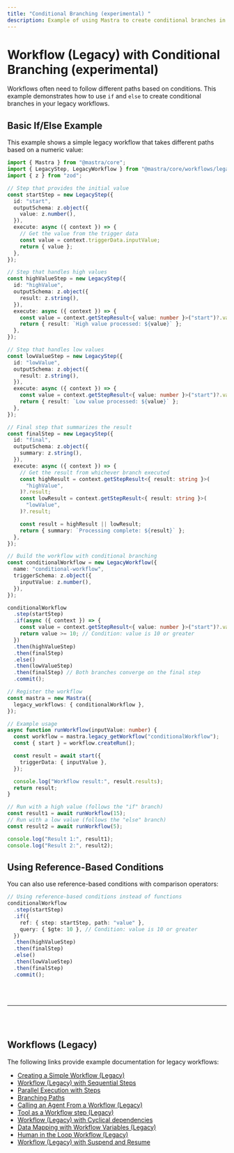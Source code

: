 ```yaml
---
title: "Conditional Branching (experimental) "
description: Example of using Mastra to create conditional branches in legacy workflows using if/else statements.
---
```


# Workflow (Legacy) with Conditional Branching (experimental)

Workflows often need to follow different paths based on conditions. This example demonstrates how to use `if` and `else` to create conditional branches in your legacy workflows.

## Basic If/Else Example

This example shows a simple legacy workflow that takes different paths based on a numeric value:

```ts showLineNumbers copy
import { Mastra } from "@mastra/core";
import { LegacyStep, LegacyWorkflow } from "@mastra/core/workflows/legacy";
import { z } from "zod";

// Step that provides the initial value
const startStep = new LegacyStep({
  id: "start",
  outputSchema: z.object({
    value: z.number(),
  }),
  execute: async ({ context }) => {
    // Get the value from the trigger data
    const value = context.triggerData.inputValue;
    return { value };
  },
});

// Step that handles high values
const highValueStep = new LegacyStep({
  id: "highValue",
  outputSchema: z.object({
    result: z.string(),
  }),
  execute: async ({ context }) => {
    const value = context.getStepResult<{ value: number }>("start")?.value;
    return { result: `High value processed: ${value}` };
  },
});

// Step that handles low values
const lowValueStep = new LegacyStep({
  id: "lowValue",
  outputSchema: z.object({
    result: z.string(),
  }),
  execute: async ({ context }) => {
    const value = context.getStepResult<{ value: number }>("start")?.value;
    return { result: `Low value processed: ${value}` };
  },
});

// Final step that summarizes the result
const finalStep = new LegacyStep({
  id: "final",
  outputSchema: z.object({
    summary: z.string(),
  }),
  execute: async ({ context }) => {
    // Get the result from whichever branch executed
    const highResult = context.getStepResult<{ result: string }>(
      "highValue",
    )?.result;
    const lowResult = context.getStepResult<{ result: string }>(
      "lowValue",
    )?.result;

    const result = highResult || lowResult;
    return { summary: `Processing complete: ${result}` };
  },
});

// Build the workflow with conditional branching
const conditionalWorkflow = new LegacyWorkflow({
  name: "conditional-workflow",
  triggerSchema: z.object({
    inputValue: z.number(),
  }),
});

conditionalWorkflow
  .step(startStep)
  .if(async ({ context }) => {
    const value = context.getStepResult<{ value: number }>("start")?.value ?? 0;
    return value >= 10; // Condition: value is 10 or greater
  })
  .then(highValueStep)
  .then(finalStep)
  .else()
  .then(lowValueStep)
  .then(finalStep) // Both branches converge on the final step
  .commit();

// Register the workflow
const mastra = new Mastra({
  legacy_workflows: { conditionalWorkflow },
});

// Example usage
async function runWorkflow(inputValue: number) {
  const workflow = mastra.legacy_getWorkflow("conditionalWorkflow");
  const { start } = workflow.createRun();

  const result = await start({
    triggerData: { inputValue },
  });

  console.log("Workflow result:", result.results);
  return result;
}

// Run with a high value (follows the "if" branch)
const result1 = await runWorkflow(15);
// Run with a low value (follows the "else" branch)
const result2 = await runWorkflow(5);

console.log("Result 1:", result1);
console.log("Result 2:", result2);
```

## Using Reference-Based Conditions

You can also use reference-based conditions with comparison operators:

```ts showLineNumbers copy
// Using reference-based conditions instead of functions
conditionalWorkflow
  .step(startStep)
  .if({
    ref: { step: startStep, path: "value" },
    query: { $gte: 10 }, // Condition: value is 10 or greater
  })
  .then(highValueStep)
  .then(finalStep)
  .else()
  .then(lowValueStep)
  .then(finalStep)
  .commit();
```

<br />
<br />
<hr className="dark:border-[#404040] border-gray-300" />
<br />
<br />
<GithubLink
  link={
    "https://github.com/mastra-ai/mastra/blob/main/examples/basics/workflows-legacy/conditional-branching"
  }
/>

## Workflows (Legacy)

The following links provide example documentation for legacy workflows:

- [Creating a Simple Workflow (Legacy)](/docs/examples/workflows_legacy/creating-a-workflow)
- [Workflow (Legacy) with Sequential Steps](/docs/examples/workflows_legacy/sequential-steps)
- [Parallel Execution with Steps](/docs/examples/workflows_legacy/parallel-steps)
- [Branching Paths](/docs/examples/workflows_legacy/branching-paths)
- [Calling an Agent From a Workflow (Legacy)](/docs/examples/workflows_legacy/calling-agent)
- [Tool as a Workflow step (Legacy)](/docs/examples/workflows_legacy/using-a-tool-as-a-step)
- [Workflow (Legacy) with Cyclical dependencies](/docs/examples/workflows_legacy/cyclical-dependencies)
- [Data Mapping with Workflow Variables (Legacy)](/docs/examples/workflows_legacy/workflow-variables)
- [Human in the Loop Workflow (Legacy)](/docs/examples/workflows_legacy/human-in-the-loop)
- [Workflow (Legacy) with Suspend and Resume](/docs/examples/workflows_legacy/suspend-and-resume)

